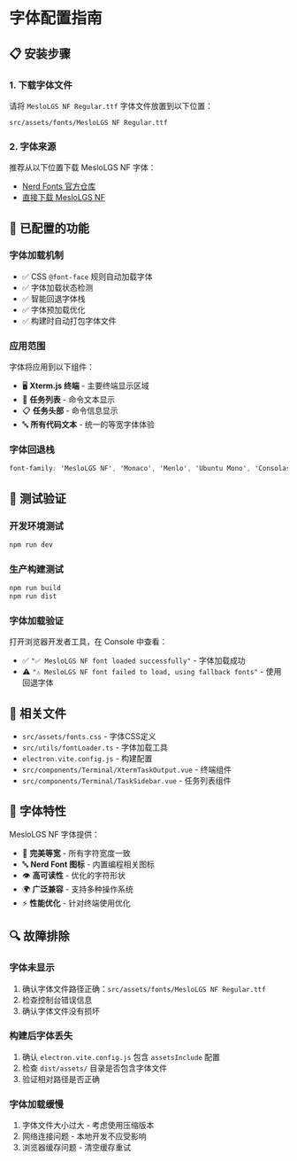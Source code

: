 # 字体配置指南

## 📋 安装步骤

### 1. 下载字体文件
请将 `MesloLGS NF Regular.ttf` 字体文件放置到以下位置：
```
src/assets/fonts/MesloLGS NF Regular.ttf
```

### 2. 字体来源
推荐从以下位置下载 MesloLGS NF 字体：
- [Nerd Fonts 官方仓库](https://github.com/ryanoasis/nerd-fonts/releases)
- [直接下载 MesloLGS NF](https://github.com/ryanoasis/nerd-fonts/raw/master/patched-fonts/Meslo/S/Regular/complete/Meslo%20LG%20S%20Regular%20Nerd%20Font%20Complete.ttf)

## 🔧 已配置的功能

### 字体加载机制
- ✅ CSS `@font-face` 规则自动加载字体
- ✅ 字体加载状态检测
- ✅ 智能回退字体栈
- ✅ 字体预加载优化
- ✅ 构建时自动打包字体文件

### 应用范围
字体将应用到以下组件：
- 🖥️ **Xterm.js 终端** - 主要终端显示区域
- 📝 **任务列表** - 命令文本显示
- 📋 **任务头部** - 命令信息显示
- 🔤 **所有代码文本** - 统一的等宽字体体验

### 字体回退栈
```css
font-family: 'MesloLGS NF', 'Monaco', 'Menlo', 'Ubuntu Mono', 'Consolas', 'Liberation Mono', 'DejaVu Sans Mono', 'Courier New', monospace;
```

## 🧪 测试验证

### 开发环境测试
```bash
npm run dev
```

### 生产构建测试
```bash
npm run build
npm run dist
```

### 字体加载验证
打开浏览器开发者工具，在 Console 中查看：
- ✅ `"✅ MesloLGS NF font loaded successfully"` - 字体加载成功
- ⚠️ `"⚠️ MesloLGS NF font failed to load, using fallback fonts"` - 使用回退字体

## 📁 相关文件

- `src/assets/fonts.css` - 字体CSS定义
- `src/utils/fontLoader.ts` - 字体加载工具
- `electron.vite.config.js` - 构建配置
- `src/components/Terminal/XtermTaskOutput.vue` - 终端组件
- `src/components/Terminal/TaskSidebar.vue` - 任务列表组件

## 🎨 字体特性

MesloLGS NF 字体提供：
- 📏 **完美等宽** - 所有字符宽度一致
- 🔤 **Nerd Font 图标** - 内置编程相关图标
- 👁️ **高可读性** - 优化的字符形状
- 🌍 **广泛兼容** - 支持多种操作系统
- ⚡ **性能优化** - 针对终端使用优化

## 🔍 故障排除

### 字体未显示
1. 确认字体文件路径正确：`src/assets/fonts/MesloLGS NF Regular.ttf`
2. 检查控制台错误信息
3. 确认字体文件没有损坏

### 构建后字体丢失
1. 确认 `electron.vite.config.js` 包含 `assetsInclude` 配置
2. 检查 `dist/assets/` 目录是否包含字体文件
3. 验证相对路径是否正确

### 字体加载缓慢
1. 字体文件大小过大 - 考虑使用压缩版本
2. 网络连接问题 - 本地开发不应受影响
3. 浏览器缓存问题 - 清空缓存重试